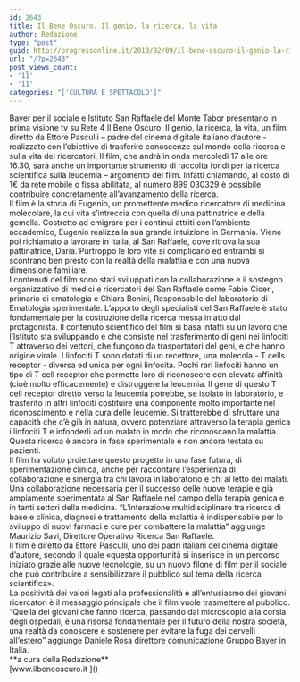 ```yaml
---
id: 2643
title: Il Bene Oscuro. Il genio, la ricerca, la vita
author: Redazione
type: "post"
guid: http://progressonline.it/2010/02/09/il-bene-oscuro-il-genio-la-ricerca-la-vita-2/
url: "/?p=2643"
post_views_count:
- '11'
- '11'
categories: "['CULTURA E SPETTACOLO']"
---
```


<div> </div><div>Bayer per il sociale e Istituto San Raffaele del Monte Tabor presentano in prima visione tv su Rete 4 Il Bene Oscuro. Il genio, la ricerca, la vita, un film diretto da Ettore Pasculli – padre del cinema digitale italiano d’autore - realizzato con l’obiettivo di trasferire conoscenze sul mondo della ricerca e sulla vita dei ricercatori. Il film, che andrà in onda mercoledì 17 alle ore 16.30, sarà anche un importante strumento di raccolta fondi per la ricerca scientifica sulla leucemia – argomento del film. Infatti chiamando, al costo di 1€ da rete mobile o fissa abilitata, al numero 899 030329 è possibile contribuire concretamente all’avanzamento della ricerca. </div><div> </div><div>Il film è la storia di Eugenio, un promettente medico ricercatore di medicina molecolare, la cui vita s’intreccia con quella di una pattinatrice e della gemella. Costretto ad emigrare per i continui attriti con l’ambiente accademico, Eugenio realizza la sua grande intuizione in Germania. Viene poi richiamato a lavorare in Italia, al San Raffaele, dove ritrova la sua pattinatrice, Daria. Purtroppo le loro vite si complicano ed entrambi si scontrano ben presto con la realtà della malattia e con una nuova dimensione familiare. </div><div> </div><div>I contenuti del film sono stati sviluppati con la collaborazione e il sostegno organizzativo di medici e ricercatori del San Raffaele come Fabio Ciceri, primario di ematologia e Chiara Bonini, Responsabile del laboratorio di Ematologia sperimentale. L’apporto degli specialisti del San Raffaele è stato fondamentale per la costruzione della ricerca messa in atto dal protagonista. Il contenuto scientifico del film si basa infatti su un lavoro che l’Istituto sta sviluppando e che consiste nel trasferimento di geni nei linfociti T attraverso dei vettori, che fungono da trasportatori del geni, e che hanno origine virale. I linfociti T sono dotati di un recettore, una molecola - T cells receptor - diversa ed unica per ogni linfocita. Pochi rari linfociti hanno un tipo di T cell receptor che permette loro di riconoscere con elevata affinità (cioè molto efficacemente) e distruggere la leucemia. Il gene di questo T cell receptor diretto verso la leucemia potrebbe, se isolato in laboratorio, e trasferito in altri linfociti costituire una componente molto importante nel riconoscimento e nella cura delle leucemie. Si tratterebbe di sfruttare una capacità che c’è già in natura, ovvero potenziare attraverso la terapia genica i linfociti T e infonderli ad un malato in modo che riconoscano la malattia. Questa ricerca è ancora in fase sperimentale e non ancora testata su pazienti. </div><div> </div><div>Il film ha voluto proiettare questo progetto in una fase futura, di sperimentazione clinica, anche per raccontare l’esperienza di collaborazione e sinergia tra chi lavora in laboratorio e chi al letto dei malati. Una collaborazione necessaria per il successo delle nuove terapie e già ampiamente sperimentata al San Raffaele nel campo della terapia genica e in tanti settori della medicina. “L’interazione multidisciplinare tra ricerca di base e clinica, diagnosi e trattamento della malattia è indispensabile per lo sviluppo di nuovi farmaci e cure per combattere la malattia” aggiunge Maurizio Savi, Direttore Operativo Ricerca San Raffaele. </div><div> </div><div>Il film è diretto da Ettore Pasculli, uno dei padri italiani del cinema digitale d’autore, secondo il quale «questa opportunità si inserisce in un percorso iniziato grazie alle nuove tecnologie, su un nuovo filone di film per il sociale che può contribuire a sensibilizzare il pubblico sul tema della ricerca scientifica». </div><div> </div><div>La positività dei valori legati alla professionalità e all’entusiasmo dei giovani ricercatori è il messaggio principale che il film vuole trasmettere al pubblico. “Quella dei giovani che fanno ricerca, passando dal microscopio alla corsia degli ospedali, è una risorsa fondamentale per il futuro della nostra società, una realtà da conoscere e sostenere per evitare la fuga dei cervelli all’estero” aggiunge Daniele Rosa direttore comunicazione Gruppo Bayer in Italia. </div><div> </div><div>**a cura della Redazione**</div><div> </div><div>[www.ilbeneoscuro.it ](<https://www.ilbeneoscuro.it >)</div>
